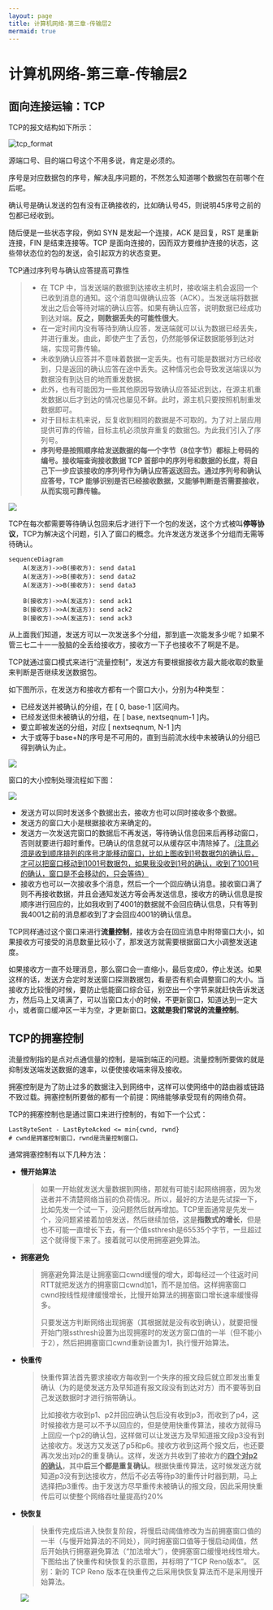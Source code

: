 ```yaml
---
layout: page
title: 计算机网络-第三章-传输层2
mermaid: true
---
```




# 计算机网络-第三章-传输层2



## 面向连接运输：TCP

TCP的报文结构如下所示：

![tcp_format](../img/tcp_format.png)

源端口号、目的端口号这个不用多说，肯定是必须的。

序号是对应数据包的序号，解决乱序问题的，不然怎么知道哪个数据包在前哪个在后呢。

确认号是确认发送的包有没有正确接收的，比如确认号45，则说明45序号之前的包都已经收到。

随后便是一些状态字段，例如 SYN 是发起一个连接，ACK 是回复，RST 是重新连接，FIN 是结束连接等。TCP 是面向连接的，因而双方要维护连接的状态，这些带状态位的包的发送，会引起双方的状态变更。



TCP通过序列号与确认应答提高可靠性

> - 在 TCP 中，当发送端的数据到达接收主机时，接收端主机会返回一个已收到消息的通知。这个消息叫做确认应答（ACK）。当发送端将数据发出之后会等待对端的确认应答。如果有确认应答，说明数据已经成功到达对端。**反之，则数据丢失的可能性很大**。
> - 在一定时间内没有等待到确认应答，发送端就可以认为数据已经丢失，并进行重发。由此，即使产生了丢包，仍然能够保证数据能够到达对端，实现可靠传输。
> - 未收到确认应答并不意味着数据一定丢失。也有可能是数据对方已经收到，只是返回的确认应答在途中丢失。这种情况也会导致发送端误以为数据没有到达目的地而重发数据。
> - 此外，也有可能因为一些其他原因导致确认应答延迟到达，在源主机重发数据以后才到达的情况也屡见不鲜。此时，源主机只要按照机制重发数据即可。
> - 对于目标主机来说，反复收到相同的数据是不可取的。为了对上层应用提供可靠的传输，目标主机必须放弃重复的数据包。为此我们引入了序列号。
> - **序列号是按照顺序给发送数据的每一个字节（8位字节）都标上号码的编号。接收端查询接收数据 TCP 首部中的序列号和数据的长度，将自己下一步应该接收的序列号作为确认应答返送回去。通过序列号和确认应答号，TCP 能够识别是否已经接收数据，又能够判断是否需要接收，从而实现可靠传输。**

![](../img/tcp_transport.png)

TCP在每次都需要等待确认包回来后才进行下一个包的发送，这个方式被叫**停等协议**，TCP为解决这个问题，引入了窗口的概念。允许发送方发送多个分组而无需等待确认。

```mermaid
sequenceDiagram
    A(发送方)->>B(接收方): send data1
    A(发送方)->>B(接收方): send data2
    A(发送方)->>B(接收方): send data3

    B(接收方)->>A(发送方): send ack1
    B(接收方)->>A(发送方): send ack2
    B(接收方)->>A(发送方): send ack3
```



从上面我们知道，发送方可以一次发送多个分组，那到底一次能发多少呢？如果不管三七二十一一股脑的全丢给接收方，接收方一下子也接收不了啊是不是。

TCP就通过窗口模式来进行“流量控制”，发送方有要根据接收方最大能收取的数量来判断是否继续发送数据包。

如下图所示，在发送方和接收方都有一个窗口大小，分别为4种类型：

- 已经发送并被确认的分组，在 [ 0, base-1 ]区间内。
- 已经发送但未被确认的分组，在 [ base, nextseqnum-1 ]内。
- 要立即被发送的分组，对应 [ nextseqnum, N-1 ]内
- 大于或等于base+N的序号是不可用的，直到当前流水线中未被确认的分组已得到确认为止。

![](../img/tcp_windows_ptc.png)

窗口的大小控制处理流程如下图：

![](../img/tcp_windows_ptl2.png)

- 发送方可以同时发送多个数据出去，接收方也可以同时接收多个数据。
- 发送方的窗口大小是根据接收方来确定的。
- 发送方一次发送完窗口的数据后不再发送，等待确认信息回来后再移动窗口，否则就要进行超时重传。已确认的信息就可以从缓存区中清除掉了。<u>（注意必须是收到顺序排列的序号才能移动窗口，比如上图收到1号数据包的确认后，才可以把窗口移动到1001号数据包，如果我没收到1号的确认，收到了1001号的确认，窗口是不会移动的，只会等待）</u>
- 接收方也可以一次接收多个消息，然后一个一个回应确认消息。接收窗口满了则不再接收数据，并且会通知发送方等会再发送信息，接收方的确认信息是按顺序进行回应的，比如我收到了4001的数据就不会回应确认信息，只有等到我4001之前的消息都收到了才会回应4001的确认信息。

TCP同样通过这个窗口来进行**流量控制**，接收方会在回应消息中附带窗口大小，如果接收方可接受的消息数量比较小了，那发送方就需要根据窗口大小调整发送速度。

如果接收方一直不处理消息，那么窗口会一直缩小，最后变成0，停止发送。如果这样的话，发送方会定时发送窗口探测数据包，看是否有机会调整窗口的大小。当接收方比较慢的时候，要防止低能窗口综合征，别空出一个字节来就赶快告诉发送方，然后马上又填满了，可以当窗口太小的时候，不更新窗口，知道达到一定大小，或者窗口缓冲区一半为空，才更新窗口。**这就是我们常说的流量控制**。



## TCP的拥塞控制

流量控制指的是点对点通信量的控制，是端到端正的问题。流量控制所要做的就是抑制发送端发送数据的速率，以便使接收端来得及接收。

拥塞控制是为了防止过多的数据注入到网络中，这样可以使网络中的路由器或链路不致过载。拥塞控制所要做的都有一个前提：网络能够承受现有的网络负荷。

TCP的拥塞控制也是通过窗口来进行控制的，有如下一个公式：

```
LastByteSent - LastByteAcked <= min{cwnd, rwnd}
# cwnd是拥塞控制窗口，rwnd是流量控制窗口。
```



通常拥塞控制有以下几种方法：

- **慢开始算法**

  > 如果一开始就发送大量数据到网络，那就有可能引起网络拥塞，因为发送者并不清楚网络当前的负荷情况。所以，最好的方法是先试探一下，比如先发一个试一下，没问题然后就再增加。TCP里面通常是先发一个，没问题紧接着加倍发送，然后继续加倍，这是**指数式的增长**，但是也不可能一直增长下去，有一个值ssthresh是65535个字节，一旦超过这个就得慢下来了。接着就可以使用拥塞避免算法。

- **拥塞避免**

  > 拥塞避免算法是让拥塞窗口cwnd缓慢的增大，即每经过一个往返时间RTT就把发送方的拥塞窗口cwnd加1，而不是加倍。这样拥塞窗口cwnd按线性规律缓慢增长，比慢开始算法的拥塞窗口增长速率缓慢得多。
  >
  > 只要发送方判断网络出现拥塞（其根据就是没有收到确认），就要把慢开始门限ssthresh设置为出现拥塞时的发送方窗口值的一半（但不能小于2），然后把拥塞窗口cwnd重新设置为1，执行慢开始算法。

- **快重传**

  > 快重传算法首先要求接收方每收到一个失序的报文段后就立即发出重复确认（为的是使发送方及早知道有报文段没有到达对方）而不要等到自己发送数据时才进行捎带确认。
  >
  > 比如接收方收到p1、p2并回应确认包后没有收到p3，而收到了p4，这时候接收方是可以不予以回应的，但是使用快重传算法，接收方就得马上回应一个p2的确认包，这样做可以让发送方及早知道报文段p3没有到达接收方。发送方又发送了p5和p6。接收方收到这两个报文后，也还要再次发出对p2的重复确认。这样，发送方共收到了接收方的<u>**四个对p2的确认**</u>，其中**后三个都是重复确认**。根据快重传算法，这时候发送方就知道p3没有到达接收方，然后不必去等待p3的重传计时器到期，马上选择把p3重传。由于发送方尽早重传未被确认的报文段，因此采用快重传后可以使整个网络吞吐量提高约20%

- **快恢复**

  > 快重传完成后进入快恢复阶段，将慢启动阈值修改为当前拥塞窗口值的一半（与慢开始算法的不同处），同时拥塞窗口值等于慢启动阈值，然后开始执行拥塞避免算法（“加法增大”），使拥塞窗口缓慢地线性增大。 下图给出了快重传和快恢复的示意图，并标明了“TCP Reno版本”。 区别：新的 TCP Reno 版本在快重传之后采用快恢复算法而不是采用慢开始算法。 

  ![](../img/tcp_tranport_arithmetic.png)


